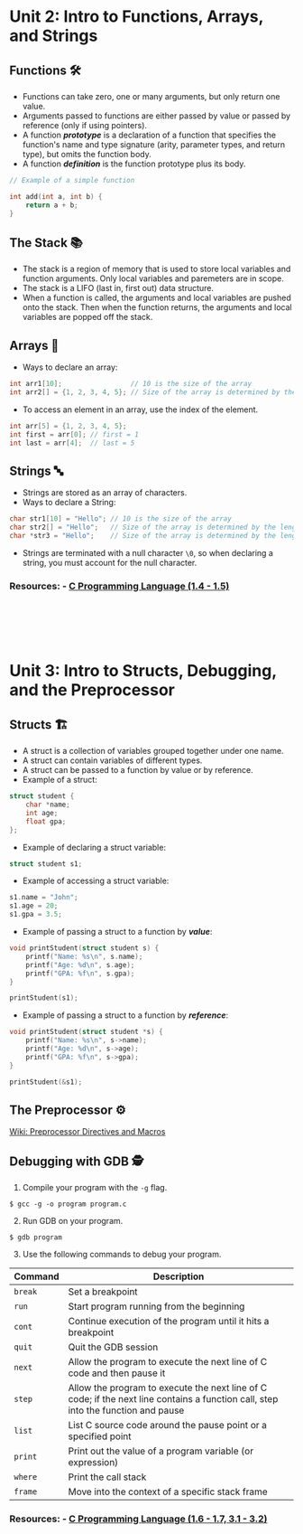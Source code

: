 # Unit 2: Intro to Functions, Arrays, and Strings

## Functions 🛠️
- Functions can take zero, one or many arguments, but only return one value.
- Arguments passed to functions are either passed by value or passed by reference (only if using pointers).
- A function **_prototype_** is a declaration of a function that specifies the function's name and type signature (arity, parameter types, and return type), but omits the function body.
- A function **_definition_** is the function prototype plus its body.


```c
// Example of a simple function

int add(int a, int b) {
    return a + b;
}
```

## The Stack 📚
- The stack is a region of memory that is used to store local variables and function arguments. Only local variables and paremeters are in scope.
- The stack is a LIFO (last in, first out) data structure.
- When a function is called, the arguments and local variables are pushed onto the stack. Then when the function returns, the arguments and local variables are popped off the stack.


## Arrays 🔢 
- Ways to declare an array:
```c
int arr1[10];                 // 10 is the size of the array
int arr2[] = {1, 2, 3, 4, 5}; // Size of the array is determined by the number of elements
```
- To access an element in an array, use the index of the element.
```c
int arr[5] = {1, 2, 3, 4, 5};
int first = arr[0]; // first = 1
int last = arr[4];  // last = 5
```


## Strings 🔤
- Strings are stored as an array of characters.
- Ways to declare a String:
```c
char str1[10] = "Hello"; // 10 is the size of the array
char str2[] = "Hello";   // Size of the array is determined by the length of the string
char *str3 = "Hello";    // Size of the array is determined by the length of the string
```
- Strings are terminated with a null character `\0`, so when declaring a string, you must account for the null character.


### Resources: - [C Programming Language (1.4 - 1.5)](https://diveintosystems.org/book/C1-C_intro/functions.html)

<div><br><br><br><br></div> <!-- spacer -->

# Unit 3: Intro to Structs, Debugging, and the Preprocessor

## Structs 🏗️
- A struct is a collection of variables grouped together under one name.
- A struct can contain variables of different types.
- A struct can be passed to a function by value or by reference.
- Example of a struct:
```c
struct student {
    char *name;
    int age;
    float gpa;
};
```
- Example of declaring a struct variable:
```c
struct student s1;
```
- Example of accessing a struct variable:
```c
s1.name = "John";
s1.age = 20;
s1.gpa = 3.5;
```
- Example of passing a struct to a function by **_value_**:
```c
void printStudent(struct student s) {
    printf("Name: %s\n", s.name);
    printf("Age: %d\n", s.age);
    printf("GPA: %f\n", s.gpa);
}

printStudent(s1);
```
- Example of passing a struct to a function by **_reference_**:
```c
void printStudent(struct student *s) {
    printf("Name: %s\n", s->name);
    printf("Age: %d\n", s->age);
    printf("GPA: %f\n", s->gpa);
}

printStudent(&s1);
```



## The Preprocessor ⚙️
[Wiki: Preprocessor Directives and Macros](https://en.wikibooks.org/wiki/C_Programming/Preprocessor_directives_and_macros)

## Debugging with GDB 🕵️ 
1) Compile your program with the `-g` flag.
```
$ gcc -g -o program program.c
```
2) Run GDB on your program.
```
$ gdb program
```
3) Use the following commands to debug your program.

| Command   | Description                                                     |
|-----------|-----------------------------------------------------------------|
| `break`   | Set a breakpoint                                                |
| `run`     | Start program running from the beginning                       |
| `cont`    | Continue execution of the program until it hits a breakpoint    |
| `quit`    | Quit the GDB session                                           |
| `next`    | Allow the program to execute the next line of C code and then pause it |
| `step`    | Allow the program to execute the next line of C code; if the next line contains a function call, step into the function and pause |
| `list`    | List C source code around the pause point or a specified point |
| `print`   | Print out the value of a program variable (or expression)      |
| `where`   | Print the call stack                                           |
| `frame`   | Move into the context of a specific stack frame                |


### Resources: - [C Programming Language (1.6 - 1.7, 3.1 - 3.2)](https://diveintosystems.org/book/C1-C_intro/structs.html)


